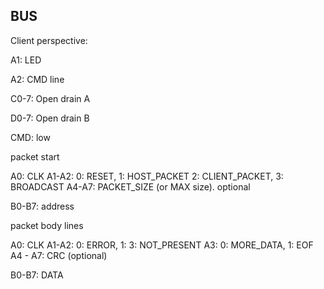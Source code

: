 ## BUS

Client perspective:

A1: LED

A2:  CMD line

C0-7: Open drain A

D0-7: Open drain B


CMD: low

packet start

A0: CLK
A1-A2: 0: RESET, 1: HOST_PACKET
2: CLIENT_PACKET, 3: BROADCAST
A4-A7: PACKET_SIZE (or MAX size). optional

B0-B7: address

packet body lines

A0: CLK
A1-A2: 0: ERROR, 1: 3: NOT_PRESENT
A3: 0: MORE_DATA, 1: EOF
A4 - A7: CRC (optional)

B0-B7: DATA
